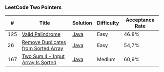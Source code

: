 ### LeetCode Two Pointers


| #   | Title | Solution                         | Difficulty | Acceptance Rate |
|-----| ----- |----------------------------------|------------|-----------------|
| 125 |[Valid Palindrome](https://leetcode.com/problems/valid-palindrome)| [Java](ValidPalindrome.java) | Easy       | 46.8%           |
| 26  |[Remove Duplicates from Sorted Array](https://leetcode.com/problems/remove-duplicates-from-sorted-array)| [Java](RemoveDuplicatesFromSortedArray.java) | Easy       | 54,7%           |
| 167  |[Two Sum II - Input Array Is Sorted](https://leetcode.com/problems/two-sum-ii-input-array-is-sorted)| [Java](TwoSumTwoInputArrayIsSorted.java) | Medium     | 60,9%           |
